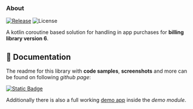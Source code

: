 ### About

[![Release](https://jitpack.io/v/MFlisar/KotBilling.svg)](https://jitpack.io/#MFlisar/KotBilling)
![License](https://img.shields.io/github/license/MFlisar/KotBilling)

A kotlin coroutine based solution for handling in app purchases for **billing library version 6**.

## :book: Documentation

The readme for this library with **code samples**, **screenshots** and more can be found on following *github page*:

[![Static Badge](https://img.shields.io/badge/Open%20Documentation-lightgreen?style=for-the-badge&logo=github&logoColor=black)](https://mflisar.github.io/github-docs/pages/libraries/kotbilling/)

Additionally there is also a full working [demo app](demo) inside the *demo module*.